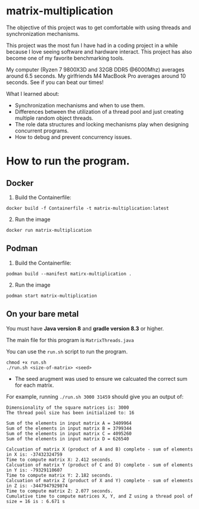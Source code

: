 # matrix-multiplication
The objective of this project was to get comfortable with using threads and synchronization mechanisms. 

This project was the most fun I have had in a coding project in a while because I love seeing software and hardware interact. This project has also become one of my favorite benchmarking tools.

My computer (Ryzen 7 9800X3D and 32GB DDR5 @6000Mhz) averages around 6.5 seconds. My girlfriends M4 MacBook Pro averages around 10 seconds. See if you can beat our times!

What I learned about:
- Synchronization mechanisms and when to use them.
- Differences between the utilization of a thread pool and just creating multiple random object threads.
- The role data structures and locking mechanisms play when designing concurrent programs.
- How to debug and prevent concurrency issues.

# How to run the program.
## Docker
1. Build the Containerfile:
  ```
  docker build -f Containerfile -t matrix-multiplication:latest
  ```

2. Run the image
  ```
  docker run matrix-multiplication
  ```

## Podman
1. Build the Containerfile:
  ```
  podman build --manifest matirx-multiplication .
  ```

2. Run the image
  ```
  podman start matrix-multiplication
  ```

## On your bare metal
You must have **Java version 8** and **gradle version 8.3** or higher.

The main file for this program is `MatrixThreads.java`

You can use the `run.sh` script to run the program.
```
chmod +x run.sh
./run.sh <size-of-matrix> <seed>
```
- The seed arugment was used to ensure we calcuated the correct sum for each matrix.

For example, running ```./run.sh 3000 31459``` should give you an output of:
```
Dimensionality of the square matrices is: 3000
The thread pool size has been initialized to: 16

Sum of the elements in input matrix A = 3409964
Sum of the elements in input matrix B = 3799344
Sum of the elements in input matrix C = 4095260
Sum of the elements in input matrix D = 626540

Calcuation of matrix X (product of A and B) complete - sum of elements in X is: -37432324759
Time to compute matrix X: 2.412 seconds.
Calcuation of matrix Y (product of C and D) complete - sum of elements in Y is: -79329110607
Time to compute matrix Y: 2.182 seconds.
Calcuation of matrix Z (product of X and Y) complete - sum of elements in Z is: -3447947929874
Time to compute matrix Z: 2.077 seconds.
Cumulative time to compute matrices X, Y, and Z using a thread pool of size = 16 is : 6.671 s
```

